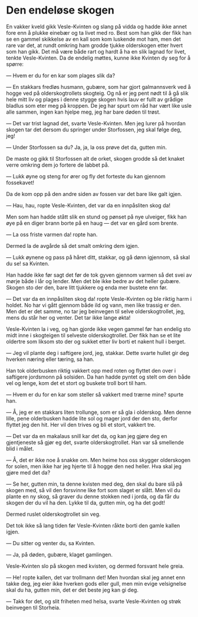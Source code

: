 # Den endeløse skogen

En vakker kveld gikk Vesle-Kvinten og slang på vidda og hadde ikke annet fore enn å plukke einebær og ta livet med ro. Best som han gikk der fikk han se en gammel skikkelse av en kall som kom luskende mot ham, men det rare var det, at rundt omkring ham grodde tjukke olderskogen etter hvert som han gikk. Det må være både rart og hardt å ha en slik lagnad for livet, tenkte Vesle-Kvinten. Da de endelig møttes, kunne ikke Kvinten dy seg for å spørre:

— Hvem er du for en kar som plages slik da?

— En stakkars fredløs husmann, gubære, som har gjort galmannsverk ved å hogge ved på olderskogtrollets skogteig. Og nå er jeg pent nødt til å gå slik hele mitt liv og plages i denne stygge skogen hvis lauv er fullt av grådige bladlus som eter meg på kroppen. De jeg har spurt om råd har vært like usle alle sammen, ingen kan hjelpe meg, jeg har bare døden til trøst.

— Det var trist lagnad det, svarte Vesle-Kvinten. Men jeg lurer på hvordan skogen tar det dersom du springer under Storfossen, jeg skal følge deg, jeg!

— Under Storfossen sa du? Ja, ja, la oss prøve det da, gutten min.

De maste og gikk til Storfossen alt de orket, skogen grodde så det knaket verre omkring dem jo fortere de labbet på.

— Lukk øyne og steng for ører og fly det forteste du kan gjennom fossekavet!

Da de kom opp på den andre siden av fossen var det bare like galt igjen.

— Hau, hau, ropte Vesle-Kvinten, det var da en innpåsliten skog da!

Men som han hadde stått slik en stund og pønset på nye ulveiger, fikk han øye på en diger brann borte på en haug — det var en gård som brente.

— La oss friste varmen da! ropte han.

Dermed la de avgårde så det smalt omkring dem igjen.

— Lukk øynene og pass på håret ditt, stakkar, og gå dønn igjennom, så skal du se! sa Kvinten.

Han hadde ikke før sagt det før de tok gyven gjennom varmen så det svei av mørje både i lår og lender. Men det ble ikke bedre av det heller gubære. Skogen sto der den, bare litt tjukkere og enda mer bustete enn før.

— Det var da en innpåsliten skog da! ropte Vesle-Kvinten og ble riktig harm i holdet. No har vi gått gjennom både ild og vann, men like trassig er den. Men det er det samme, no tar jeg beinvegen til selve olderskogtrollet, jeg, mens du står her og venter. Det tar ikke lange økta!

Vesle-Kvinten la i veg, og han gjorde ikke vegen gammel før han endelig sto midt inne i skogteigen til selveste olderskogtrollet. Der fikk han se et lite oldertre som liksom sto der og sukket etter liv borti et nakent hull i berget.

— Jeg vil plante deg i saftigere jord, jeg, stakkar. Dette svarte hullet gir deg hverken næring eller tæring, sa han.

Han tok olderbusken riktig vakkert opp med roten og flyttet den over i saftigere jordsmonn på solsiden. Da han hadde pyntet og stelt om den både vel og lenge, kom det et stort og buskete troll bort til ham.

— Hvem er du for en kar som steller så vakkert med trærne mine? spurte han.

— Å, jeg er en stakkars liten trollunge, som er så gla i olderskog. Men denne lille, pene olderbusken hadde lite sol og mager jord der den sto, derfor flyttet jeg den hit. Her vil den trives og bli et stort, vakkert tre.

— Det var da en makalaus snill kar det da, og kan jeg gjøre deg en gjentjeneste så gjør eg det, svarte olderskogtrollet. Han var så smellende blid i målet.

— Å, det er ikke noe å snakke om. Men heime hos oss skygger olderskogen for solen, men ikke har jeg hjerte til å hogge den ned heller. Hva skal jeg gjøre med det da?

— Se her, gutten min, ta denne kvisten med deg, den skal du bare slå på skogen med, så vil den forsvinne like fort som slaget er slått. Men vil du plante en ny skog, så graver du denne stokken ned i jorda, og da får du skogen der du vil ha den. Lykke til da, gutten min, og ha det godt! 

Dermed ruslet olderskogtrollet sin veg.

Det tok ikke så lang tiden før Vesle-Kvinten råkte borti den gamle kallen igjen.

— Du sitter og venter du, sa Kvinten.

— Ja, på døden, gubære, klaget gamlingen.

Vesle-Kvinten slo på skogen med kvisten, og dermed forsvant hele greia.

— He! ropte kallen, det var trollmann det! Men hvordan skal jeg annet enn takke deg, jeg eier ikke hverken gods eller gull, men min evige velsignelse skal du ha, gutten min, det er det beste jeg kan gi deg.

— Takk for det, og slit friheten med helsa, svarte Vesle-Kvinten og strøk beinvegen til Storheia.